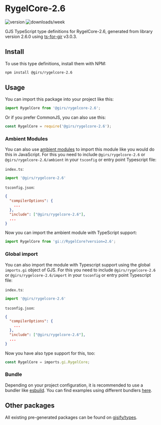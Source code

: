 
# RygelCore-2.6

![version](https://img.shields.io/npm/v/@girs/rygelcore-2.6)
![downloads/week](https://img.shields.io/npm/dw/@girs/rygelcore-2.6)


GJS TypeScript type definitions for RygelCore-2.6, generated from library version 2.6.0 using [ts-for-gir](https://github.com/gjsify/ts-for-gir) v3.0.3.


## Install

To use this type definitions, install them with NPM:
```bash
npm install @girs/rygelcore-2.6
```

## Usage

You can import this package into your project like this:
```ts
import RygelCore from '@girs/rygelcore-2.6';
```

Or if you prefer CommonJS, you can also use this:
```ts
const RygelCore = require('@girs/rygelcore-2.6');
```

### Ambient Modules

You can also use [ambient modules](https://github.com/gjsify/ts-for-gir/tree/main/packages/cli#ambient-modules) to import this module like you would do this in JavaScript.
For this you need to include `@girs/rygelcore-2.6` or `@girs/rygelcore-2.6/ambient` in your `tsconfig` or entry point Typescript file:

`index.ts`:
```ts
import '@girs/rygelcore-2.6'
```

`tsconfig.json`:
```json
{
  "compilerOptions": {
    ...
  },
  "include": ["@girs/rygelcore-2.6"],
  ...
}
```

Now you can import the ambient module with TypeScript support: 

```ts
import RygelCore from 'gi://RygelCore?version=2.6';
```

### Global import

You can also import the module with Typescript support using the global `imports.gi` object of GJS.
For this you need to include `@girs/rygelcore-2.6` or `@girs/rygelcore-2.6/import` in your `tsconfig` or entry point Typescript file:

`index.ts`:
```ts
import '@girs/rygelcore-2.6'
```

`tsconfig.json`:
```json
{
  "compilerOptions": {
    ...
  },
  "include": ["@girs/rygelcore-2.6"],
  ...
}
```

Now you have also type support for this, too:

```ts
const RygelCore = imports.gi.RygelCore;
```

### Bundle

Depending on your project configuration, it is recommended to use a bundler like [esbuild](https://esbuild.github.io/). You can find examples using different bundlers [here](https://github.com/gjsify/ts-for-gir/tree/main/examples).

## Other packages

All existing pre-generated packages can be found on [gjsify/types](https://github.com/gjsify/types).

